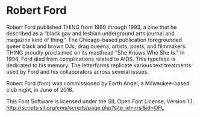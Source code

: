 # Robert Ford

Robert Ford published THING from 1989 through 1993, a zine that he described as a “black gay and lesbian underground arts journal and magazine kind of thing.” The Chicago-based publication foregrounded queer black and brown DJs, drag queens, artists, poets, and filmmakers. THING proudly proclaimed on its masthead "She Knows Who She Is." In 1994, Ford died from complications related to AIDS. This typeface is dedicated to his memory. The letterforms replicate various text treatments used by Ford and his collaborators across several issues.

Robert Ford (font) was commissioned by Earth Angel, a Milwaukee-based club night, in June of 2018.

This Font Software is licensed under the SIL Open Font License, Version 1.1.
http://scripts.sil.org/cms/scripts/page.php?site_id=nrsi&id=OFL

